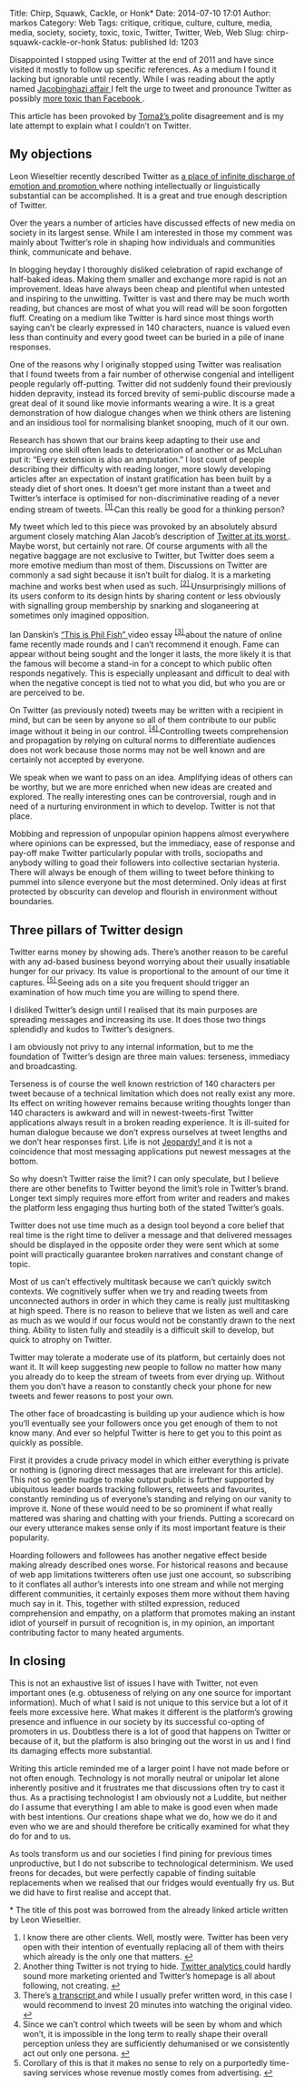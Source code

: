 Title: Chirp, Squawk, Cackle, or Honk*
Date: 2014-07-10 17:01
Author: markos
Category: Web
Tags: critique, critique, culture, culture, media, media, society, society, toxic, toxic, Twitter, Twitter, Web, Web
Slug: chirp-squawk-cackle-or-honk
Status: published
Id: 1203

<html>
 <body>
  <div>
   <p>
    Disappointed I stopped using Twitter at the end of 2011 and have since visited it mostly to follow up specific references. As a medium I found it lacking but ignorable until recently. While I was reading about the aptly named
    <a href="http://imgur.com/a/nUX1A">
     Jacobinghazi affair
    </a>
    I felt the urge to tweet and pronounce Twitter as possibly
    <a href="https://twitter.com/samastur/status/476707986006880256">
     more toxic than Facebook
    </a>
    .
   </p>
   <p>
    This article has been provoked by
    <a href="http://www.tablix.org/~avian/blog/">
     Tomaž’s
    </a>
    polite disagreement and is my late attempt to explain what I couldn’t on Twitter.
   </p>
   <h2>
    My objections
   </h2>
   <p>
    Leon Wieseltier recently described Twitter as
    <a href="http://www.newrepublic.com/article/118125/leon-wieseltier-responds-alain-de-bottons-attack-twitter">
     a place of infinite discharge of emotion and promotion
    </a>
    where nothing intellectually or linguistically substantial can be accomplished. It is a great and true enough description of Twitter.
   </p>
   <p>
    Over the years a number of articles have discussed effects of new media on society in its largest sense. While I am interested in those my comment was mainly about Twitter’s role in shaping how individuals and communities think, communicate and behave.
   </p>
   <p>
    In blogging heyday I thoroughly disliked celebration of rapid exchange of half-baked ideas. Making them smaller and exchange more rapid is not an improvement. Ideas have always been cheap and plentiful when untested and inspiring to the unwitting. Twitter is vast and there may be much worth reading, but chances are most of what you will read will be soon forgotten fluff. Creating on a medium like Twitter is hard since most things worth saying can’t be clearly expressed in 140 characters, nuance is valued even less than continuity and every good tweet can be buried in a pile of inane responses.
   </p>
   <p>
    One of the reasons why I originally stopped using Twitter was realisation that I found tweets from a fair number of otherwise congenial and intelligent people regularly off-putting. Twitter did not suddenly found their previously hidden depravity, instead its forced brevity of semi-public discourse made a great deal of it sound like movie informants wearing a wire. It is a great demonstration of how dialogue changes when we think others are listening and an insidious tool for normalising blanket snooping, much of it our own.
   </p>
   <p>
    Research has shown that our brains keep adapting to their use and improving one skill often leads to deterioration of another or as McLuhan put it: “Every extension is also an amputation.” I lost count of people describing their difficulty with reading longer, more slowly developing articles after an expectation of instant gratification has been built by a steady diet of short ones. It doesn’t get more instant than a tweet and Twitter’s interface is optimised for non-discriminative reading of a never ending stream of tweets.
    <sup>
     <a href="#twitter-toxic-1-note" id="twitter-toxic-1">
      [1]
     </a>
    </sup>
    Can this really be good for a thinking person?
   </p>
   <p>
    My tweet which led to this piece was provoked by an absolutely absurd argument closely matching Alan Jacob’s description of
    <a href="http://text-patterns.thenewatlantis.com/2013/12/twitter-at-its-worst.html">
     Twitter at its worst
    </a>
    . Maybe worst, but certainly not rare. Of course arguments with all the negative baggage are not exclusive to Twitter, but Twitter does seem a more emotive medium than most of them. Discussions on Twitter are commonly a sad sight because it isn’t built for dialog. It is a marketing machine and works best when used as such.
    <sup>
     <a href="#twitter-toxic-2-note" id="twitter-toxic-2">
      [2]
     </a>
    </sup>
    Unsurprisingly millions of its users conform to its design hints by sharing content or less obviously with signalling group membership by snarking and sloganeering at sometimes only imagined opposition.
   </p>
   <p>
    Ian Danskin’s
    <a href="https://www.youtube.com/watch?v=PmTUW-owa2w">
     “This is Phil Fish”
    </a>
    video essay
    <sup>
     <a href="#twitter-toxic-3-note" id="twitter-toxic-3">
      [3]
     </a>
    </sup>
    about the nature of online fame recently made rounds and I can’t recommend it enough. Fame can appear without being sought and the longer it lasts, the more likely it is that the famous will become a stand-in for a concept to which public often responds negatively. This is especially unpleasant and difficult to deal with when the negative concept is tied not to what you did, but who you are or are perceived to be.
   </p>
   <p>
    On Twitter (as previously noted) tweets may be written with a recipient in mind, but can be seen by anyone so all of them contribute to our public image without it being in our control.
    <sup>
     <a href="#twitter-toxic-4-note" id="twitter-toxic-4">
      [4]
     </a>
    </sup>
    Controlling tweets comprehension and propagation by relying on cultural norms to differentiate audiences does not work because those norms may not be well known and are certainly not accepted by everyone.
   </p>
   <p>
    We speak when we want to pass on an idea. Amplifying ideas of others can be worthy, but we are more enriched when new ideas are created and explored. The really interesting ones can be controversial, rough and in need of a nurturing environment in which to develop. Twitter is not that place.
   </p>
   <p>
    Mobbing and repression of unpopular opinion happens almost everywhere where opinions can be expressed, but the immediacy, ease of response and pay-off make Twitter particularly popular with trolls, sociopaths and anybody willing to goad their followers into collective sectarian hysteria. There will always be enough of them willing to tweet before thinking to pummel into silence everyone but the most determined. Only ideas at first protected by obscurity can develop and flourish in environment without boundaries.
   </p>
   <h2>
    Three pillars of Twitter design
   </h2>
   <p>
    Twitter earns money by showing ads. There’s another reason to be careful with any ad-based business beyond worrying about their usually insatiable hunger for our privacy. Its value is proportional to the amount of our time it captures.
    <sup>
     <a href="#twitter-toxic-5-note" id="twitter-toxic-5">
      [5]
     </a>
    </sup>
    Seeing ads on a site you frequent should trigger an examination of how much time you are willing to spend there.
   </p>
   <p>
    I disliked Twitter’s design until I realised that its main purposes are spreading messages and increasing its use. It does those two things splendidly and kudos to Twitter’s designers.
   </p>
   <p>
    I am obviously not privy to any internal information, but to me the foundation of Twitter’s design are three main values: terseness, immediacy and broadcasting.
   </p>
   <p>
    Terseness is of course the well known restriction of 140 characters per tweet because of a technical limitation which does not really exist any more. Its effect on writing however remains because writing thoughts longer than 140 characters is awkward and will in newest-tweets-first Twitter applications always result in a broken reading experience. It is ill-suited for human dialogue because we don’t express ourselves at tweet lengths and we don’t hear responses first. Life is not
    <a href="http://en.wikipedia.org/wiki/Jeopardy!">
     Jeopardy!
    </a>
    and it is not a coincidence that most messaging applications put newest messages at the bottom.
   </p>
   <p>
    So why doesn’t Twitter raise the limit? I can only speculate, but I believe there are other benefits to Twitter beyond the limit’s role in Twitter’s brand. Longer text simply requires more effort from writer and readers and makes the platform less engaging thus hurting both of the stated Twitter’s goals.
   </p>
   <p>
    Twitter does not use time much as a design tool beyond a core belief that real time is the right time to deliver a message and that delivered messages should be displayed in the opposite order they were sent which at some point will practically guarantee broken narratives and constant change of topic.
   </p>
   <p>
    Most of us can’t effectively multitask because we can’t quickly switch contexts. We cognitively suffer when we try and reading tweets from unconnected authors in order in which they came is really just multitasking at high speed. There is no reason to believe that we listen as well and care as much as we would if our focus would not be constantly drawn to the next thing. Ability to listen fully and steadily is a difficult skill to develop, but quick to atrophy on Twitter.
   </p>
   <p>
    Twitter may tolerate a moderate use of its platform, but certainly does not want it. It will keep suggesting new people to follow no matter how many you already do to keep the stream of tweets from ever drying up. Without them you don’t have a reason to constantly check your phone for new tweets and fewer reasons to post your own.
   </p>
   <p>
    The other face of broadcasting is building up your audience which is how you’ll eventually see your followers once you get enough of them to not know many. And ever so helpful Twitter is here to get you to this point as quickly as possible.
   </p>
   <p>
    First it provides a crude privacy model in which either everything is private or nothing is (ignoring direct messages that are irrelevant for this article). This not so gentle nudge to make output public is further supported by ubiquitous leader boards tracking followers, retweets and favourites, constantly reminding us of everyone’s standing and relying on our vanity to improve it. None of these would need to be so prominent if what really mattered was sharing and chatting with your friends. Putting a scorecard on our every utterance makes sense only if its most important feature is their popularity.
   </p>
   <p>
    Hoarding followers and followees has another negative effect beside making already described ones worse. For historical reasons and because of web app limitations twitterers often use just one account, so subscribing to it conflates all author’s interests into one stream and while not merging different communities, it certainly exposes them more without them having much say in it. This, together with stilted expression, reduced comprehension and empathy, on a platform that promotes making an instant idiot of yourself in pursuit of recognition is, in my opinion, an important contributing factor to many heated arguments.
   </p>
   <h2>
    In closing
   </h2>
   <p>
    This is not an exhaustive list of issues I have with Twitter, not even important ones (e.g. obtuseness of relying on any one source for important information). Much of what I said is not unique to this service but a lot of it feels more excessive here. What makes it different is the platform’s growing presence and influence in our society by its successful co-opting of promoters in us. Doubtless there is a lot of good that happens on Twitter or because of it, but the platform is also bringing out the worst in us and I find its damaging effects more substantial.
   </p>
   <p>
    Writing this article reminded me of a larger point I have not made before or not often enough. Technology is not morally neutral or unipolar let alone inherently positive and it frustrates me that discussions often try to cast it thus. As a practising technologist I am obviously not a Luddite, but neither do I assume that everything I am able to make is good even when made with best intentions. Our creations shape what we do, how we do it and even who we are and should therefore be critically examined for what they do for and to us.
   </p>
   <p>
    As tools transform us and our societies I find pining for previous times unproductive, but I do not subscribe to technological determinism. We used freons for decades, but were perfectly capable of finding suitable replacements when we realised that our fridges would eventually fry us. But we did have to first realise and accept that.
   </p>
   <p>
    * The title of this post was borrowed from the already linked article written by Leon Wieseltier.
   </p>
   <ol>
    <li id="twitter-toxic-1-note">
     I know there are other clients. Well, mostly were. Twitter has been very open with their intention of eventually replacing all of them with theirs which already is the only one that matters.
     <a href="#twitter-toxic-1">
      ↩
     </a>
    </li>
    <li id="twitter-toxic-2-note">
     Another thing Twitter is not trying to hide.
     <a href="https://analytics.twitter.com/about">
      Twitter analytics
     </a>
     could hardly sound more marketing oriented and Twitter’s homepage is all about following, not creating.
     <a href="#twitter-toxic-2">
      ↩
     </a>
    </li>
    <li id="twitter-toxic-3-note">
     There’s
     <a href="http://innuendostudios.tumblr.com/post/89201006992/this-is-phil-fish-transcript">
      a transcript
     </a>
     and while I usually prefer written word, in this case I would recommend to invest 20 minutes into watching the original video.
     <a href="#twitter-toxic-3">
      ↩
     </a>
    </li>
    <li id="twitter-toxic-4-note">
     Since we can’t control which tweets will be seen by whom and which won’t, it is impossible in the long term to really shape their overall perception unless they are sufficiently dehumanised or we consistently act out only one persona.
     <a href="#twitter-toxic-4">
      ↩
     </a>
    </li>
    <li id="twitter-toxic-5-note">
     Corollary of this is that it makes no sense to rely on a purportedly time-saving services whose revenue mostly comes from advertising.
     <a href="#twitter-toxic-5">
      ↩
     </a>
    </li>
   </ol>
  </div>
 </body>
</html>